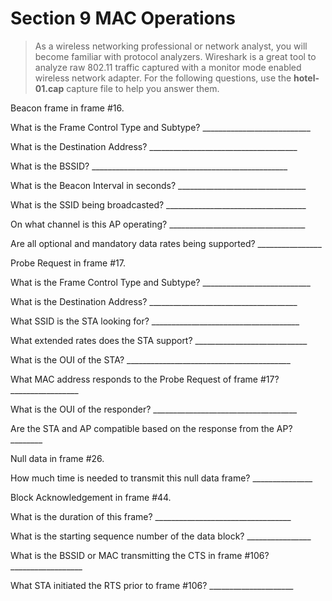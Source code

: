# Section 9 MAC Operations

> As a wireless networking professional or network analyst, you will
> become familiar with protocol analyzers. Wireshark is a great tool to
> analyze raw 802.11 traffic captured with a monitor mode enabled
> wireless network adapter. For the following questions, use the
> **hotel-01.cap** capture file to help you answer them.

Beacon frame in frame \#16.

What is the Frame Control Type and Subtype?
\_\_\_\_\_\_\_\_\_\_\_\_\_\_\_\_\_\_\_\_\_\_\_\_\_\_\_

What is the Destination Address?
\_\_\_\_\_\_\_\_\_\_\_\_\_\_\_\_\_\_\_\_\_\_\_\_\_\_\_\_\_\_\_\_\_\_\_\_\_

What is the BSSID?
\_\_\_\_\_\_\_\_\_\_\_\_\_\_\_\_\_\_\_\_\_\_\_\_\_\_\_\_\_\_\_\_\_\_\_\_\_\_\_\_\_\_\_\_\_\_\_\_\_

What is the Beacon Interval in seconds?
\_\_\_\_\_\_\_\_\_\_\_\_\_\_\_\_\_\_\_\_\_\_\_\_\_\_\_\_\_\_\_\_

What is the SSID being broadcasted?
\_\_\_\_\_\_\_\_\_\_\_\_\_\_\_\_\_\_\_\_\_\_\_\_\_\_\_\_\_\_\_\_\_\_\_

On what channel is this AP operating?
\_\_\_\_\_\_\_\_\_\_\_\_\_\_\_\_\_\_\_\_\_\_\_\_\_\_\_\_\_\_\_\_\_\_

Are all optional and mandatory data rates being supported?
\_\_\_\_\_\_\_\_\_\_\_\_\_\_\_\_

Probe Request in frame \#17.

What is the Frame Control Type and Subtype?
\_\_\_\_\_\_\_\_\_\_\_\_\_\_\_\_\_\_\_\_\_\_\_\_\_\_\_

What is the Destination Address?
\_\_\_\_\_\_\_\_\_\_\_\_\_\_\_\_\_\_\_\_\_\_\_\_\_\_\_\_\_\_\_\_\_\_\_\_\_

What SSID is the STA looking for?
\_\_\_\_\_\_\_\_\_\_\_\_\_\_\_\_\_\_\_\_\_\_\_\_\_\_\_\_\_\_\_\_\_\_\_\_\_

What extended rates does the STA support?
\_\_\_\_\_\_\_\_\_\_\_\_\_\_\_\_\_\_\_\_\_\_\_\_\_\_\_\_

What is the OUI of the STA?
\_\_\_\_\_\_\_\_\_\_\_\_\_\_\_\_\_\_\_\_\_\_\_\_\_\_\_\_\_\_\_\_\_\_\_\_\_\_\_\_\_

What MAC address responds to the Probe Request of frame \#17?
\_\_\_\_\_\_\_\_\_\_\_\_\_\_\_\_\_

What is the OUI of the responder?
\_\_\_\_\_\_\_\_\_\_\_\_\_\_\_\_\_\_\_\_\_\_\_\_\_\_\_\_\_\_\_\_\_\_\_\_

Are the STA and AP compatible based on the response from the AP?
\_\_\_\_\_\_\_\_

Null data in frame \#26.

How much time is needed to transmit this null data frame?
\_\_\_\_\_\_\_\_\_\_\_\_\_\_\_

Block Acknowledgement in frame \#44.

What is the duration of this frame?
\_\_\_\_\_\_\_\_\_\_\_\_\_\_\_\_\_\_\_\_\_\_\_\_\_\_\_\_\_\_\_\_\_\_

What is the starting sequence number of the data block?
\_\_\_\_\_\_\_\_\_\_\_\_\_\_\_\_

What is the BSSID or MAC transmitting the CTS in frame \#106?
\_\_\_\_\_\_\_\_\_\_\_\_\_\_\_\_\_\_

What STA initiated the RTS prior to frame \#106?
\_\_\_\_\_\_\_\_\_\_\_\_\_\_\_\_\_\_\_\_\_

